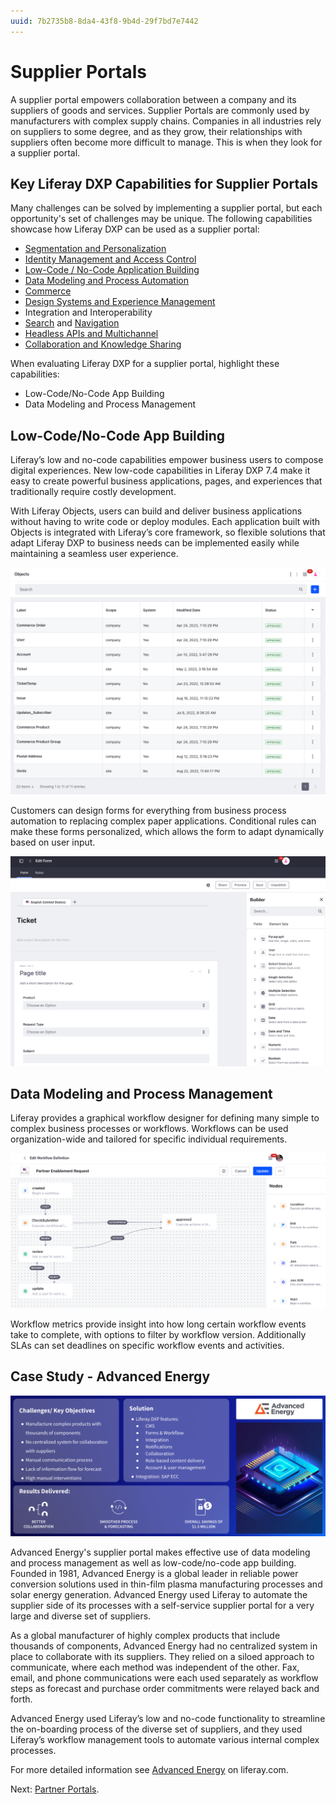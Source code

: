 ```yaml
---
uuid: 7b2735b8-8da4-43f8-9b4d-29f7bd7e7442
---
```


# Supplier Portals

A supplier portal empowers collaboration between a company and its suppliers of goods and services. Supplier Portals are commonly used by manufacturers with complex supply chains. Companies in all industries rely on suppliers to some degree, and as they grow, their relationships with suppliers often become more difficult to manage. This is when they look for a supplier portal.

## Key Liferay DXP Capabilities for Supplier Portals

Many challenges can be solved by implementing a supplier portal, but each opportunity's set of challenges may be unique.  The following capabilities showcase how Liferay DXP can be used as a supplier portal:

* [Segmentation and Personalization](https://learn.liferay.com/w/dxp/site-building/personalizing-site-experience)
* [Identity Management and Access Control](https://learn.liferay.com/w/dxp/installation-and-upgrades/securing-liferay)
* [Low-Code / No-Code Application Building](https://learn.liferay.com/w/dxp/building-applications/objects)
* [Data Modeling and Process Automation](https://learn.liferay.com/w/dxp/process-automation)
* [Commerce](https://learn.liferay.com/w/commerce/index)
* [Design Systems and Experience Management](https://learn.liferay.com/w/dxp/site-building) 
* Integration and Interoperability
* [Search](https://learn.liferay.com/w/dxp/using-search) and [Navigation](https://learn.liferay.com/w/dxp/site-building/site-navigation)
* [Headless APIs and Multichannel](https://learn.liferay.com/w/dxp/headless-delivery)
* [Collaboration and Knowledge Sharing](https://learn.liferay.com/w/dxp/collaboration-and-social)

When evaluating Liferay DXP for a supplier portal, highlight these capabilities: 

* Low-Code/No-Code App Building 
* Data Modeling and Process Management

## Low-Code/No-Code App Building

Liferay’s low and no-code capabilities empower business users to compose digital experiences. New low-code capabilities in Liferay DXP 7.4 make it easy to create powerful business applications, pages, and experiences that traditionally require costly development.

With Liferay Objects, users can build and deliver business applications without having to write code or deploy modules. Each application built with Objects is integrated with Liferay’s core framework, so flexible solutions that adapt Liferay DXP to business needs can be implemented easily while maintaining a seamless user experience.

![Liferay Objects provides tools to enable non-developers to create business applications without writing code.](./supplier-portals/images/01.png)

Customers can design forms for everything from business process automation to replacing complex paper applications. Conditional rules can make these forms personalized, which allows the form to adapt dynamically based on user input.

![Liferay's forms builder provides capabilities to allow sophisticated forms to be quickly constructed.](./supplier-portals/images/02.png)

## Data Modeling and Process Management

Liferay provides a graphical workflow designer for defining many simple to complex business processes or workflows. Workflows can be used organization-wide and tailored for specific individual requirements.

![Liferay's process designer allows the creation of simple to complex workflows.](./supplier-portals/images/03.png)

Workflow metrics provide insight into how long certain workflow events take to complete, with options to filter by workflow version. Additionally SLAs can set deadlines on specific workflow events and activities.

## Case Study - Advanced Energy

![The Advanced Energy Case Study highlights the challenges and key objectives, describes the solution, and provides key success metrics.](./supplier-portals/images/04.png)

Advanced Energy's supplier portal makes effective use of data modeling and process management as well as low-code/no-code app building. Founded in 1981, Advanced Energy is a global leader in reliable power conversion solutions used in thin-film plasma manufacturing processes and solar energy generation. Advanced Energy used Liferay to automate the supplier side of its processes with a self-service supplier portal for a very large and diverse set of suppliers.

As a global manufacturer of highly complex products that include thousands of components, Advanced Energy had no centralized system in place to collaborate with its suppliers. They relied on a siloed approach to communicate, where each method was independent of the other. Fax, email, and phone communications were each used separately as workflow steps as forecast and purchase order commitments were relayed back and forth.

Advanced Energy used Liferay’s low and no-code functionality to streamline the on-boarding process of the diverse set of suppliers, and they used Liferay’s workflow management tools to automate various internal complex processes.

For more detailed information see [Advanced Energy](https://www.liferay.com/resources/case-studies/advanced-energy) on liferay.com.

Next: [Partner Portals](./partner-portals.md).
